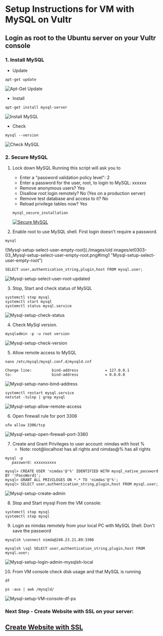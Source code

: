 
# Setup Instructions for VM with MySQL on Vultr

## Login as root to the Ubuntu server on your Vultr console


### 1. Install MySQL

 - Update
```
apt-get update
```
![Apt-Get Update](./images/et0305-01_Mysql-apt-get-update.png#img1 "Apt-Get Update")

- Install 
```
apt-get install mysql-server
```
![Install MySQL](./images/fr0305-02_Ubuntu-install-mysql.png "Install MySQL")

- Check
```
mysql --version
```
![Check MySQL](./images/fr0305-03_Ubuntu-check-mysql.png "Check MySQL")


### 2. Secure MySQL

 1. Lock down MySQL
    Running this script will ask you to
      - Enter a "password validation policy level": 2
      - Enter a password for the user, root, to login to MySQL: xxxxxx
      - Remove anonymous users? Yes
      - Disallow root login remotely? No (Yes on a production server)
      - Remove test database and access to it? No 
      - Reload privilege tables now? Yes

    ```
    mysql_secure_installation
    ```
    [![Secure MySQL](./images/et0303-02_Secure-MySQL.png#img1)](./images/et0303-02_Secure-MySQL.mp4  "Secure MySQL")


 2. Enable root to use MySQL shell. First login doesn't require a password.
```
mysql
```

   ![Mysql-setup-select-user-empty-root](./images/old images/et0303-03_Mysql-setup-select-user-empty-root.png#img1 "Mysql-setup-select-user-empty-root")

```
SELECT user,authentication_string,plugin,host FROM mysql.user;
```

![Mysql-setup-select-user-root-updated](./images/et0303-04_Mysql-setup-select-user-root-updated.png#img1 "Mysql-setup-select-user-root-updated")

 3. Stop, Start and check status of MySQL
```
systemctl stop mysql
systemctl start mysql
systemctl status mysql.service
```

![Mysql-setup-check-status](./images/et0303-05_Mysql-setup-check-status.png#img1 "Mysql-setup-check-status")


 4. Check MySql version.
```
mysqladmin -p -u root version
```

![Mysql-setup-check-version](./images/et0303-06_Mysql-setup-check-version.png#img1 "Mysql-setup-check-version")


 5. Allow remote access to MySQL
```
nano /etc/mysql/mysql.conf.d/mysqld.cnf

Change line:         bind-address            = 127.0.0.1
to:                  bind-address            = 0.0.0.0
```
![Mysql-setup-nano-bind-address](./images/et0303-07_Mysql-setup-nano-bind-address.png#img1 "Mysql-setup-nano-bind-address")

```
systemctl restart mysql.service
netstat -tulnp | grep mysql
```

![Mysql-setup-allow-remote-access](./images/et0303-08_Mysql-setup-allow-remote-access.png#img1 "Mysql-setup-allow-remote-access")

 6. Open firewall rule for port 3306
```
ufw allow 3306/tcp
```
![Mysql-setup-open-firewall-port-3360](./images/et0303-09_Mysql-setup-open-firewall-port-3360.png#img1 "Mysql-setup-open-firewall-port-3360")

 
 7. Create and Grant Privileges to user account: nimdas with host %
    - Note: root@localhost has all rights and nimdas@% has all rights

   ```
   mysql -p
      password: xxxxxxxxxx

   mysql> CREATE USER 'nimdas'@'%' IDENTIFIED WITH mysql_native_password BY '!PassWord1';
   mysql> GRANT ALL PRIVILEGES ON *.* TO 'nimdas'@'%';
   mysql> SELECT user,authentication_string,plugin,host FROM mysql.user;

   ```
![Mysql-setup-create-admin](./images/et0303-11_Mysql-setup-create-admin.png#img1 "Mysql-setup-create-admin")

 8. Stop and Start mysql From the VM console:
 ```
 systemctl stop mysql
 systemctl stop mysql
 ```

 9. Login as nimdas remotely from your local PC with MySQL Shell. Don't save the password

```
mysqlsh \connect nimda@240.23.21.89:3306

mysqlsh \sql SELECT user,authentication_string,plugin,host FROM mysql.user;
```
![Mysql-setup-login-admin-mysqlsh-local](./images/et0303-12_Mysql-setup-login-admin-mysqlsh-local.png#img1 "Mysql-setup-login-admin-mysqlsh-local")

 10. From VM console check disk usage and that MySQL is running

```
df

ps -aux | awk /mysqld/
```

![Mysql-setup-VM-console-df-ps](./images/et0303-13_Mysql-setup-VM-console-df-ps.png#img1 "Mysql-setup-VM-console-df-ps")
 
### Next Step - Create Website with SSL on your server: 

## [Create Website with SSL](../setup/fr0306_Setup-Website-SSL-Ubuntu.md)
